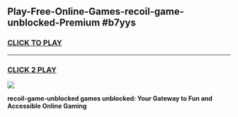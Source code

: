 
## Play-Free-Online-Games-recoil-game-unblocked-Premium #b7yys
<h3>
<a href="https://premium.freeplayer.one?title=recoil-game-unblocked&ref=8M">CLICK TO PLAY</a></h3>
<hr>

<h3>
<a href="https://premium.freeplayer.one?title=recoil-game-unblocked&ref=8M">CLICK 2 PLAY</a>
  
</h3>

<a href="https://premium.freeplayer.one?title=recoil-game-unblocked&ref=8M"><img src="https://clearcache.store/games.png"></a>


**recoil-game-unblocked games unblocked: Your Gateway to Fun and Accessible Online Gaming**
